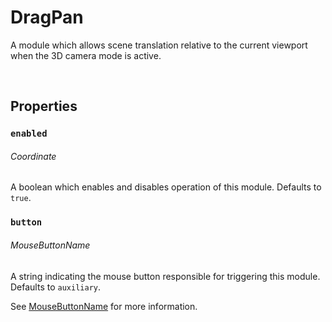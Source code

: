 # DragPan

A module which allows scene translation relative to the current viewport when the 3D camera mode is active.

<br>

## Properties

### `enabled`
###### Coordinate

A boolean which enables and disables operation of this module. Defaults to `true`.

### `button`
###### MouseButtonName

A string indicating the mouse button responsible for triggering this module. Defaults to `auxiliary`.

See [MouseButtonName](./mouse-button-name.md) for more information.
